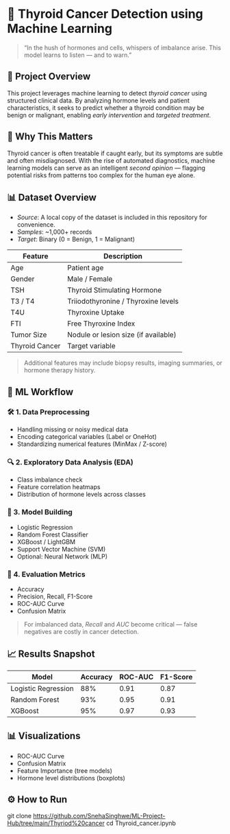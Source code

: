 # 🦋 Thyroid Cancer Detection using Machine Learning

> “In the hush of hormones and cells, whispers of imbalance arise. This model learns to listen — and to warn.”

## 📌 Project Overview

This project leverages machine learning to detect *thyroid cancer* using structured clinical data. By analyzing hormone levels and patient characteristics, it seeks to predict whether a thyroid condition may be benign or malignant, enabling *early intervention* and *targeted treatment*.

## 🌟 Why This Matters

Thyroid cancer is often treatable if caught early, but its symptoms are subtle and often misdiagnosed. With the rise of automated diagnostics, machine learning models can serve as an intelligent *second opinion* — flagging potential risks from patterns too complex for the human eye alone.

## 📊 Dataset Overview

- *Source*: A local copy of the dataset is included in this repository for convenience.
- *Samples*: ~1,000+ records
- *Target*: Binary (0 = Benign, 1 = Malignant)

| Feature             | Description                             |
|---------------------|-----------------------------------------|
| Age                | Patient age                             |
| Gender             | Male / Female                           |
| TSH                | Thyroid Stimulating Hormone              |
| T3 / T4            | Triiodothyronine / Thyroxine levels      |
| T4U                | Thyroxine Uptake                         |
| FTI                | Free Thyroxine Index                     |
| Tumor Size         | Nodule or lesion size (if available)     |
| Thyroid Cancer     | Target variable                          |

> Additional features may include biopsy results, imaging summaries, or hormone therapy history.

## 🧠 ML Workflow

### 🛠 1. Data Preprocessing
- Handling missing or noisy medical data
- Encoding categorical variables (Label or OneHot)
- Standardizing numerical features (MinMax / Z-score)

### 🔍 2. Exploratory Data Analysis (EDA)
- Class imbalance check
- Feature correlation heatmaps
- Distribution of hormone levels across classes

### 🤖 3. Model Building
- Logistic Regression
- Random Forest Classifier
- XGBoost / LightGBM
- Support Vector Machine (SVM)
- Optional: Neural Network (MLP)

### 📏 4. Evaluation Metrics
- Accuracy
- Precision, Recall, F1-Score
- ROC-AUC Curve
- Confusion Matrix

> For imbalanced data, *Recall* and *AUC* become critical — false negatives are costly in cancer detection.

## 📈 Results Snapshot

| Model              | Accuracy | ROC-AUC | F1-Score |
|-------------------|----------|---------|----------|
| Logistic Regression | 88%    | 0.91    | 0.87     |
| Random Forest       | 93%    | 0.95    | 0.91     |
| XGBoost             | 95%    | 0.97    | 0.93     |

## 📊 Visualizations

- ROC-AUC Curve
- Confusion Matrix
- Feature Importance (tree models)
- Hormone level distributions (boxplots)

## ⚙ How to Run
git clone https://github.com/SnehaSinghwe/ML-Project-Hub/tree/main/Thyriod%20cancer
cd Thyroid_cancer.ipynb

